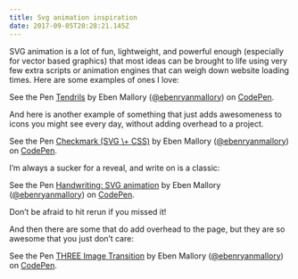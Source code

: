```yaml
---
title: Svg animation inspiration
date: 2017-09-05T20:28:21.145Z
---
```

SVG animation is a lot of fun, lightweight, and powerful enough (especially for vector based graphics) that most ideas can be brought to life using very few extra scripts or animation engines that can weigh down website loading times. Here are some examples of ones I love:

<p data-height="500" data-theme-id="0" data-slug-hash="xLeJBQ" data-default-tab="result" data-user="ebenryanmallory" data-embed-version="2" data-pen-title="Tendrils" class="codepen">See the Pen <a href="https://codepen.io/ebenryanmallory/pen/xLeJBQ/">Tendrils</a> by Eben Mallory (<a href="https://codepen.io/ebenryanmallory">@ebenryanmallory</a>) on <a href="https://codepen.io">CodePen</a>.</p>

And here is another example of something that just adds awesomeness to icons you might see every day, without adding overhead to a project.

<p data-height="265" data-theme-id="0" data-slug-hash="YxMOPz" data-default-tab="result" data-user="ebenryanmallory" data-embed-version="2" data-pen-title="Checkmark (SVG \+ CSS)" class="codepen">See the Pen <a href="https://codepen.io/ebenryanmallory/pen/YxMOPz/">Checkmark (SVG \+ CSS)</a> by Eben Mallory (<a href="https://codepen.io/ebenryanmallory">@ebenryanmallory</a>) on <a href="https://codepen.io">CodePen</a>.</p>

I’m always a sucker for a reveal, and write on is a classic:

<p data-height="400" data-theme-id="0" data-slug-hash="BdEOKW" data-default-tab="result" data-user="ebenryanmallory" data-embed-version="2" data-pen-title="Handwriting: SVG animation" class="codepen">See the Pen <a href="https://codepen.io/ebenryanmallory/pen/BdEOKW/">Handwriting: SVG animation</a> by Eben Mallory (<a href="https://codepen.io/ebenryanmallory">@ebenryanmallory</a>) on <a href="https://codepen.io">CodePen</a>.</p>

Don’t be afraid to hit rerun if you  missed it!

And then there are some that do add overhead to the page, but they are so awesome that you just don’t care:

<p data-height="500" data-theme-id="0" data-slug-hash="LjvgYR" data-default-tab="js,result" data-user="ebenryanmallory" data-embed-version="2" data-pen-title="THREE Image Transition" class="codepen">See the Pen <a href="https://codepen.io/ebenryanmallory/pen/LjvgYR/">THREE Image Transition</a> by Eben Mallory (<a href="https://codepen.io/ebenryanmallory">@ebenryanmallory</a>) on <a href="https://codepen.io">CodePen</a>.</p>

<script async src="https://production-assets.codepen.io/assets/embed/ei.js"></script>
